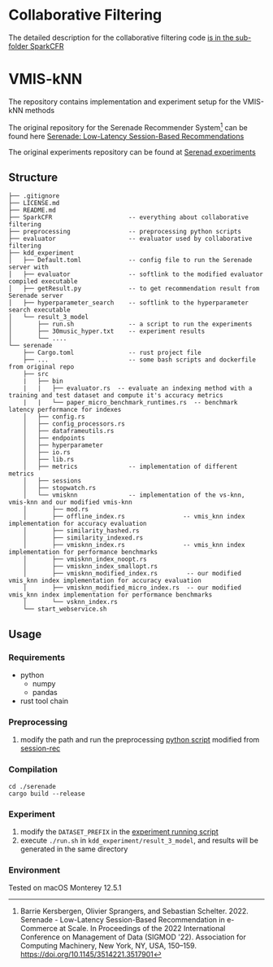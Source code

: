 # Collaborative Filtering
The detailed description for the collaborative filtering code [is in the sub-folder SparkCFR](SparkCFR/README.md)

# VMIS-kNN
The repository contains implementation and experiment setup for the VMIS-kNN methods

The original repository for the Serenade Recommender System[^1] can be found here [Serenade: Low-Latency Session-Based Recommendations](https://github.com/bolcom/serenade)

The original experiments repository can be found at [Serenad experiments](https://github.com/bolcom/serenade-experiments-sigmod)

## Structure
```
├── .gitignore
├── LICENSE.md
├── README.md
├── SparkCFR                     -- everything about collaborative filtering
├── preprocessing                -- preprocessing python scripts
├── evaluator                    -- evaluator used by collaborative filtering
├── kdd_experiment 
│   ├── Default.toml             -- config file to run the Serenade server with
│   ├── evaluator                -- softlink to the modified evaluator compiled executable
│   ├── getResult.py             -- to get recommendation result from Serenade server
│   ├── hyperparameter_search    -- softlink to the hyperparameter search executable
│   └── result_3_model
│       ├── run.sh               -- a script to run the experiments
│       ├── 30music_hyper.txt    -- experiment results
│       └── ....
└── serenade
    ├── Cargo.toml               -- rust project file
    ├── ...                      -- some bash scripts and dockerfile from original repo
    ├── src
    |   ├── bin
    |   |   ├── evaluator.rs  -- evaluate an indexing method with a training and test dataset and compute it's accuracy metrics
    |   |   └── paper_micro_benchmark_runtimes.rs  -- benchmark latency performance for indexes
    │   ├── config.rs
    │   ├── config_processors.rs
    │   ├── dataframeutils.rs
    │   ├── endpoints
    │   ├── hyperparameter
    │   ├── io.rs
    │   ├── lib.rs
    │   ├── metrics              -- implementation of different metrics
    │   ├── sessions
    │   ├── stopwatch.rs
    │   └── vmisknn              -- implementation of the vs-knn, vmis-knn and our modified vmis-knn
    │       ├── mod.rs
    │       ├── offline_index.rs                -- vmis_knn index implementation for accuracy evaluation
    │       ├── similarity_hashed.rs
    │       ├── similarity_indexed.rs
    │       ├── vmisknn_index.rs                -- vmis_knn index implementation for performance benchmarks
    │       ├── vmisknn_index_noopt.rs
    │       ├── vmisknn_index_smallopt.rs
    │       ├── vmisknn_modified_index.rs        -- our modified vmis_knn index implementation for accuracy evaluation
    │       ├── vmisknn_modified_micro_index.rs  -- our modified vmis_knn index implementation for performance benchmarks
    │       └── vsknn_index.rs
    └── start_webservice.sh
```

## Usage
### Requirements
- python
    - numpy
    - pandas
- rust tool chain

### Preprocessing
1. modify the path and run the preprocessing [python script](./preprocessing/) modified from [session-rec](https://github.com/rn5l/session-rec/tree/master/preprocessing/session_based)

### Compilation
```shell
cd ./serenade
cargo build --release
```

### Experiment
1. modify the `DATASET_PREFIX` in the [experiment running script](kdd_experiment/result_3_model/run.sh)
2. execute ```./run.sh``` in `kdd_experiment/result_3_model`, and results will be generated in the same directory

### Environment
Tested on macOS Monterey 12.5.1


[^1]: Barrie Kersbergen, Olivier Sprangers, and Sebastian Schelter. 2022. Serenade - Low-Latency Session-Based Recommendation in e-Commerce at Scale. In Proceedings of the 2022 International Conference on Management of Data (SIGMOD '22). Association for Computing Machinery, New York, NY, USA, 150–159. https://doi.org/10.1145/3514221.3517901

<!-- [^2]: Malte Ludewig, Noemi Mauro, Sara Latifi, and Dietmar Jannach. 2019. Performance comparison of neural and non-neural approaches to session-based recommendation. In Proceedings of the 13th ACM Conference on Recommender Systems (RecSys '19). Association for Computing Machinery, New York, NY, USA, 462–466. https://doi.org/10.1145/3298689.3347041 -->